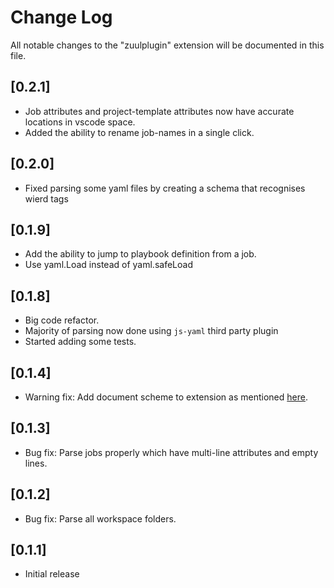 # Change Log

All notable changes to the "zuulplugin" extension will be documented in this file.

## [0.2.1]

- Job attributes and project-template attributes now have accurate locations in vscode space.
- Added the ability to rename job-names in a single click.

## [0.2.0]

- Fixed parsing some yaml files by creating a schema that recognises wierd tags

## [0.1.9]

- Add the ability to jump to playbook definition from a job.
- Use yaml.Load instead of yaml.safeLoad

## [0.1.8]

- Big code refactor.
- Majority of parsing now done using `js-yaml` third party plugin
- Started adding some tests.

## [0.1.4]

- Warning fix: Add document scheme to extension as mentioned [here](https://code.visualstudio.com/api/references/document-selector#document-scheme).

## [0.1.3]

- Bug fix: Parse jobs properly which have multi-line attributes and empty lines.

## [0.1.2]

- Bug fix: Parse all workspace folders.

## [0.1.1]

- Initial release
